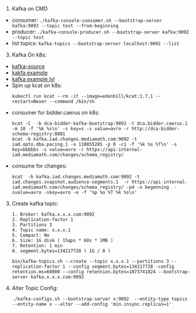1. Kafka on CMD
- consumer: `./kafka-console-consumer.sh --bootstrap-server kafka:9092 --topic test --from-beginning`
- producer: `./kafka-console-producer.sh --bootstrap-server kafka:9092 --topic test`
- list topics: `kafka-topics --bootstrap-server localhost:9092 --list`

3. Kafka On k8s:
- [kafka-source](https://github.com/knative/docs/tree/1613b37e3599591eced322f5fb3b2129720bf3ae/docs/eventing/sources/kafka-source)
- [kakfa example](https://github.com/strimzi/strimzi-kafka-operator/tree/main/examples/kafka)
- [kafka example lvl](https://github.com/vszal/kubernetes-engine-samples/tree/c6f85f550a5d93a31f8c0831958165cb72646bb8/streaming/kafka-strimzi/manifests)
- Spin up kcat on k8s:
  ```
  kubectl run kcat --rm -it --image=edenhill/kcat:1.7.1 --restart=Never --command /bin/sh
  ```
- consumer for bidder.caerus on k8s:
  ```
  kcat -C  -b dca-bidder-kafka-bootstrap:9092 -t dca.bidder.caerus.1 -m 10 -f '%k %s\n' -s key=s -s value=avro -r http://dca-bidder-schema-registry:8081
  kcat -b kafka.iad.changes.mediamath.com:9092 -t iad.opto.dba.pacing.1 -o 110055285 -p 0 -c1 -f '%k %s %T\n' -s key=bbbbbs -s value=avro -r https://api-internal-iad.mediamath.com/changes/schema_registry/
  ```
- consume for changes:
  ```
  kcat  -b kafka.iad.changes.mediamath.com:9092 -t iad.changes.snapshot.audience-segments.1  -r https://api-internal-iad.mediamath.com/changes/schema_registry/ -p4 -o begenning  -svalue=avro -skey=avro -e -f '%p %o %T %k %s\n'
  ```

3. Create kafka topic:
   ```
   1. Broker: kafka.x.x.x.com:9092
   2. Replication-factor 1
   3. Partitions 3
   4. Topic name: x.x.x.1
   5. Compact: No
   6. Size: 1G disk ( 15qps * 60s * 1MB ) 
   7. Retention: 1 min
   8. segment.bytes=134217728 ( 1G / 8 )
   
   bin/kafka-topics.sh --create --topic x.x.x.1 --partitions 3 --replication-factor 1 --config segment.bytes=134217728 -config retention.ms=60000 --config retention.bytes=1073741824 --bootstrap-server kafka.x.x.x.com:9092
   ```
4. Alter Topic Config:
   ```
   ./kafka-configs.sh --bootstrap-server x:9092  --entity-type topics --entity-name x --alter --add-config 'min.insync.replicas=1'
   ```

